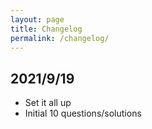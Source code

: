 ```yaml
---
layout: page
title: Changelog
permalink: /changelog/
---
```

## 2021/9/19
- Set it all up
- Initial 10 questions/solutions